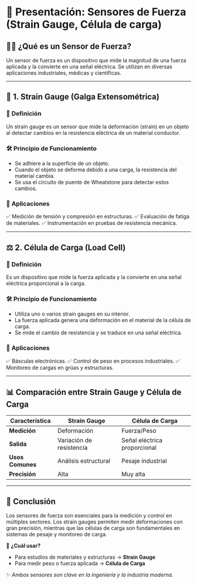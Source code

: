 # 📌 **Presentación: Sensores de Fuerza (Strain Gauge, Célula de carga)**

## 🏋️‍♂️ **¿Qué es un Sensor de Fuerza?**
Un sensor de fuerza es un dispositivo que mide la magnitud de una fuerza aplicada y la convierte en una señal eléctrica. Se utilizan en diversas aplicaciones industriales, médicas y científicas.

---

## 📏 **1. Strain Gauge (Galga Extensométrica)**
### 🔹 **Definición**
Un strain gauge es un sensor que mide la deformación (strain) en un objeto al detectar cambios en la resistencia eléctrica de un material conductor.

### 🛠 **Principio de Funcionamiento**
- Se adhiere a la superficie de un objeto.
- Cuando el objeto se deforma debido a una carga, la resistencia del material cambia.
- Se usa el circuito de puente de Wheatstone para detectar estos cambios.

### 📍 **Aplicaciones**
✅ Medición de tensión y compresión en estructuras.
✅ Evaluación de fatiga de materiales.
✅ Instrumentación en pruebas de resistencia mecánica.

---

## ⚖️ **2. Célula de Carga (Load Cell)**
### 🔹 **Definición**
Es un dispositivo que mide la fuerza aplicada y la convierte en una señal eléctrica proporcional a la carga.

### 🛠 **Principio de Funcionamiento**
- Utiliza uno o varios strain gauges en su interior.
- La fuerza aplicada genera una deformación en el material de la célula de carga.
- Se mide el cambio de resistencia y se traduce en una señal eléctrica.

### 📍 **Aplicaciones**
✅ Básculas electrónicas.
✅ Control de peso en procesos industriales.
✅ Monitoreo de cargas en grúas y estructuras.

---

## 📊 **Comparación entre Strain Gauge y Célula de Carga**
| Característica | Strain Gauge | Célula de Carga |
|--------------|------------|----------------|
| **Medición** | Deformación | Fuerza/Peso |
| **Salida** | Variación de resistencia | Señal eléctrica proporcional |
| **Usos Comunes** | Análisis estructural | Pesaje industrial |
| **Precisión** | Alta | Muy alta |

---

## 🎯 **Conclusión**
Los sensores de fuerza son esenciales para la medición y control en múltiples sectores. Los strain gauges permiten medir deformaciones con gran precisión, mientras que las células de carga son fundamentales en sistemas de pesaje y monitoreo de carga.

📌 **¿Cuál usar?**
- Para estudios de materiales y estructuras → **Strain Gauge**
- Para medir peso o fuerza aplicada → **Célula de Carga**

✨ *Ambos sensores son clave en la ingeniería y la industria moderna.*
